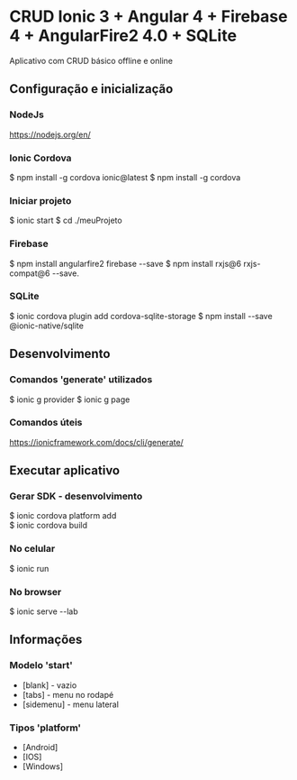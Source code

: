 # CRUD Ionic 3 + Angular 4 + Firebase 4 + AngularFire2 4.0 + SQLite

Aplicativo com CRUD básico offline e online

## Configuração e inicialização

### NodeJs 
https://nodejs.org/en/

### Ionic Cordova 
$ npm install -g cordova ionic@latest 
$ npm install -g cordova

### Iniciar projeto
$ ionic start <nomeProjeto> <modelo> 
$ cd ./meuProjeto 

### Firebase
$ npm install angularfire2 firebase --save 
$ npm install rxjs@6 rxjs-compat@6 --save.

### SQLite
$ ionic cordova plugin add cordova-sqlite-storage
$ npm install --save @ionic-native/sqlite

## Desenvolvimento

### Comandos 'generate' utilizados 
$ ionic g provider <nome-provider> 
$ ionic g page <nome-pagina> 

### Comandos úteis
https://ionicframework.com/docs/cli/generate/
   
## Executar aplicativo

### Gerar SDK - desenvolvimento
$ ionic cordova platform add <platform>  
$ ionic cordova build <platform>

### No celular
$ ionic run <platform>

### No browser
$ ionic serve --lab  

## Informações

### Modelo 'start'
* [blank] - vazio
* [tabs] - menu no rodapé
* [sidemenu] - menu lateral

### Tipos 'platform'
* [Android]
* [IOS]
* [Windows]